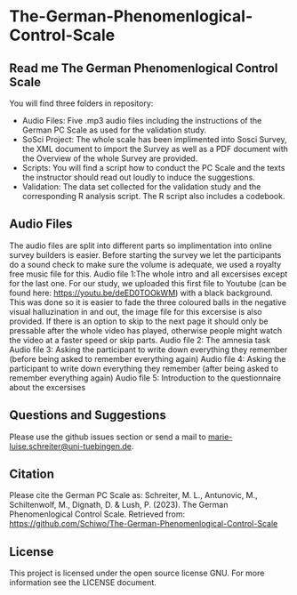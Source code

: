 # The-German-Phenomenlogical-Control-Scale


## Read me The German Phenomenlogical Control Scale


You will find three folders in repository:
- Audio Files:
	Five .mp3 audio files including the instructions of the German PC Scale as used for the validation study.
- SoSci Project:
	The whole scale has been implimented into Sosci Survey, the XML document to import the Survey as well as a PDF document with the Overview of the whole Survey are provided. 
- Scripts:
	You will find a script how to conduct the PC Scale and the texts the instructor should read out loudly to induce the suggestions.
- Validation:
	The data set collected for the validation study and the corresponding R analysis script. The R script also includes a codebook.


## Audio Files

The audio files are split into different parts so implimentation into online survey builders is easier. 
Before starting the survey we let the participants do a sound check to make sure the volume is adequate, we used a royalty free music file for this. 
Audio file 1:The whole intro and all excersises except for the last one. For our study, we uploaded this first file to Youtube (can be 	found here: https://youtu.be/deED0TOOkWM) with a black background. This was done so it is easier to fade the three coloured balls in the negative visual halluzination in and out, the image file for this excersise is also provided. 
If there is an option to skip to the next page it should only be pressable after the whole video has played, otherwise people might watch the video at a faster speed or skip parts. 
Audio file 2: The amnesia task 
Audio file 3: Asking the participant to write down everything they remember (before being asked to remember everything again)
Audio file 4: Asking the participant to write down everything they remember (after being asked to remember everything again)
Audio file 5: Introduction to the questionnaire about the excersises


## Questions and Suggestions
Please use the github issues section or send a mail to marie-luise.schreiter@uni-tuebingen.de.


## Citation
Please cite the German PC Scale as:
Schreiter, M. L., Antunovic, M., Schiltenwolf, M., Dignath, D. & Lush, P. (2023). The German Phenomenlogical Control Scale. Retrieved from: https://github.com/Schiwo/The-German-Phenomenlogical-Control-Scale


## License
This project is licensed under the open source license GNU. For more information see the LICENSE document.